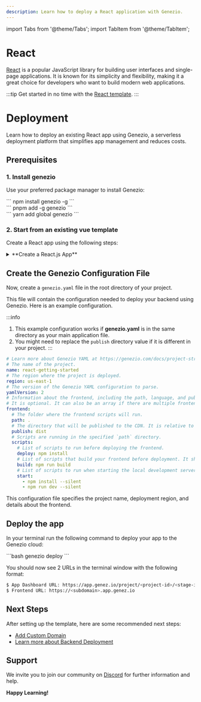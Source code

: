 ```yaml
---
description: Learn how to deploy a React application with Genezio.
---
```


import Tabs from '@theme/Tabs';
import TabItem from '@theme/TabItem';

# React

<head>
    <title>React | Genezio Documentation</title>
</head>

[React](https://reactjs.org/) is a popular JavaScript library for building user interfaces and single-page applications. It is known for its simplicity and flexibility, making it a great choice for developers who want to build modern web applications.

:::tip
Get started in no time with the [React template](https://app.genez.io/start/deploy?repository=https://github.com/Genez-io/react-getting-started).
:::

# Deployment

Learn how to deploy an existing React app using Genezio, a serverless deployment platform that simplifies app management and reduces costs.

## Prerequisites

### 1. Install genezio

Use your preferred package manager to install Genezio:

<Tabs>
  <TabItem className="tab-item" value="npm" label="npm">
<div id="step1-install-npm">
  ```
  npm install genezio -g
  ```
  </div>
  </TabItem>
  <TabItem className="tab-item" value="pnpm" label="pnpm">
  <div id="step1-install-pnpm">
  ```
  pnpm add -g genezio
  ```
  </div>
  </TabItem>
  <TabItem  className="tab-item" value="yarn" label="yarn">
  <div id="step1-install-yarn">
  ```
  yarn add global genezio
  ```
  </div>
  </TabItem>
</Tabs>

### 2. Start from an existing vue template

Create a React app using the following steps:

<details>
  <summary>**Create a React.js App**</summary>

<h3> 1. Fork our React template repository on GitHub </h3>

Go to https://github.com/Genez-io/react-getting-started/fork and fork the repo.


<h3> 2. Clone the newly created repository locally </h3>


```bash
git clone YOUR_REPO_URL
cd react-getting-started
```

<h3> 3. Run the React.js App locally </h3>

Run the following command to start the React.js app locally:

<div>
  ```bash
  npm run dev
  ```
</div>

<h3> 4. Test the React.js App locally </h3>

Open a web browser and navigate to http://localhost:5173/ to see the app running.

</details>

## Create the Genezio Configuration File

Now, create a `genezio.yaml` file in the root directory of your project.

This file will contain the configuration needed to deploy your backend using Genezio. Here is an example configuration.

:::info
1. This example configuration works if **genezio.yaml** is in the same directory as your main application file.
2. You might need to replace the `publish` directory value if it is different in your project.
:::

```yaml title="genezio.yaml"
# Learn more about Genezio YAML at https://genezio.com/docs/project-structure/genezio-configuration-file/
# The name of the project.
name: react-getting-started
# The region where the project is deployed.
region: us-east-1
# The version of the Genezio YAML configuration to parse.
yamlVersion: 2
# Information about the frontend, including the path, language, and publish directory.
# It is optional. It can also be an array if there are multiple frontends you want to deploy.
frontend:
  # The folder where the frontend scripts will run.
  path: .
  # The directory that will be published to the CDN. It is relative to the `path` directory.
  publish: dist
  # Scripts are running in the specified `path` directory.
  scripts:
    # List of scripts to run before deploying the frontend.
    deploy: npm install
    # List of scripts that build your frontend before deployment. It should populate the specified `publish` directory.
    build: npm run build
    # List of scripts to run when starting the local development server.
    start:
      - npm install --silent
      - npm run dev --silent
```

This configuration file specifies the project name, deployment region, and details about the frontend.


## Deploy the app

In your terminal run the following command to deploy your app to the Genezio cloud:

<div>
  ```bash
  genezio deploy
  ```
</div>

You should now see 2 URLs in the terminal window with the following format:

```bash
$ App Dashboard URL: https://app.genez.io/project/<project-id>/<stage-id>
$ Frontend URL: https://<subdomain>.app.genez.io
```

## Next Steps

After setting up the template, here are some recommended next steps:

 <ul>
    <li><a href="../../features/custom-domain-configuration/">Add Custom Domain</a></li>
    <li><a href="../../features/backend-deployment/">Learn more about Backend Deployment</a></li>
</ul>

## Support <a href="#support" id="support"></a>

We invite you to join our community on [Discord](https://discord.gg/uc9H5YKjXv) for further information and help.

**Happy Learning!**
